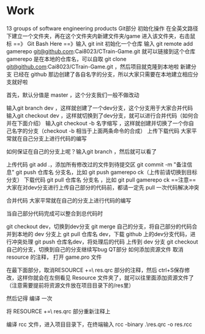 # Work
13 groups of software engineering products
Git部分
初始化操作
在全英文路径下建立一个文件夹，再在这个文件夹内新建文件夹/game
进入该文件夹，右击鼠标 ==》 Git Bash Here ==》输入 git init 初始化一个仓库
输入 git remote add gamerepo git@github.com:Cai8023/CTrain-Game.git 就可以链接到这个仓库 gamerepo 是在本地的仓库名，可以自取
git clone git@github.com:Cai8023/CTrain-Game.git ，然后项目就克隆到本地啦
新建分支
已经在 github 那边创建了各自名字的分支，所以大家只需要在本地建立相应分支就好啦

首先，默认分值是 master ，这个分支我们一般不做改动

输入git branch dev ，这样就创建了一个dev分支，这个分支用于大家合并代码
输入git checkout dev ，这样就切换到了dev分支，就可以进行合并代码（如何合并在下面介绍）
输入git checkout -b 名字缩写 ，这样就创建并切换了一个你自己名字的分支（checkout -b 相当于上面两条命令的合成）
上传下载代码
大家平常就在自己分支上进行代码的编写

如何保证在自己的分支上呢？输入git branch ，然后就可以看了

上传代码
git add .，添加所有修改过的文件到待提交区
git commit -m "备注信息"
git push 仓库名 分支名，比如 git push gamerepo ck（上传前请切换到目标分支）
下载代码 git pull 仓库名 分支名 ，比如 git pull gamerepo ck
==注意== 大家在对dev分支进行上传自己部分的代码前，都请一定先 pull 一次代码解决冲突

合并代码
大家平常就在自己的分支上进行代码的编写

当自己部分代码完成可以整合到总代码时

git checkout dev，切换到dev分支
git merge 自己的分支，将自己部分的代码合并到本地的 dev 分支上
git pull 仓库名 dev，下载 github 上的dev分支代码，进行冲突处理
git push 仓库名dev，将处理后的代码 上传到 dev 分支
git checkout 自己的分支，切换到自己的分支继续写bug
QT部分
如何添加资源文件
取消 resource 的注释， 打开 game.pro 文件

在最下面部分，取消RESOURCE +=\ res.qrc 部分的注释，然后 ctrl+S保存修改，这样你就会在左侧看见 Resource 文件夹了，就可以往里面添加资源文件了（注意需要提前将资源文件放在项目目录下的/res里）

然后记得 编译 一次

将 RESOURCE +=\ res.qrc 部分重新注释上

编译 rcc 文件，进入项目目录下，在终端输入 rcc -binary .\res.qrc -o res.rcc
